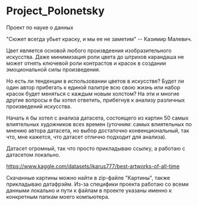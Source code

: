 # Project_Polonetsky
Проект по науке о данных

"Сюжет всегда убьет краску, и мы ее не заметим" -- Казимир Малевич.

Цвет является основой любого произвдеения изобразительного искусства. Даже минимизация роли цвета до штрихов карандаша не может отнять ключевой роли контрастов и красок в создании эмоциональной силы произведения.

Но есть ли тенденции в использовании цветов в искусстве? Будет ли один автор прибегать к единой палитре всю свою жизнь или набор красок будет меняться с каждым новым холстом? На эти и многие другие вопросы я бы хотел ответить, прибегнув к анализу различных произведений искусства.

Начать я бы хотел с анализа датасета, состоящего из картин 50 самых влиятельных художников всех времен (уточним: самых влиятельных по мнению автора датасета, но выбор достаточно конвенциональный, так что, мне кажется, что датасет отлично подходит для анализа).

Датасет огромный, так что просто прикладываю ссылку, а работаю с датасетом локально.

https://www.kaggle.com/datasets/ikarus777/best-artworks-of-all-time

Скачанные картины можно найти в zip-файле "Картины", также прикладываю датафрэйм. Из-за специфики проекта работаю со всеми данными локально и пути к файлам в проекте указаны именно к конкретным папкам моего компьютера.
